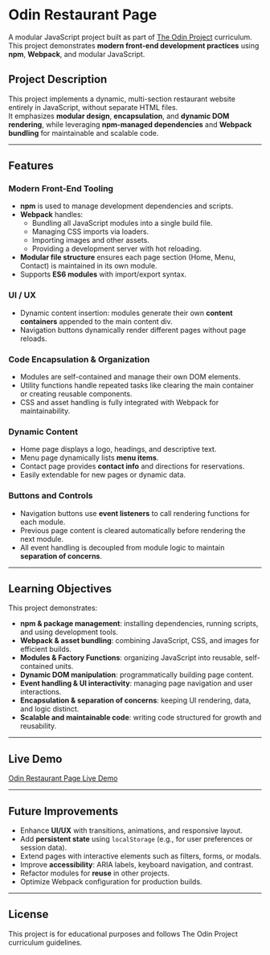 # Odin Restaurant Page

A modular JavaScript project built as part of [The Odin Project](https://www.theodinproject.com/) curriculum.  
This project demonstrates **modern front-end development practices** using **npm**, **Webpack**, and modular JavaScript.

## Project Description

This project implements a dynamic, multi-section restaurant website entirely in JavaScript, without separate HTML files.  
It emphasizes **modular design**, **encapsulation**, and **dynamic DOM rendering**, while leveraging **npm-managed dependencies** and **Webpack bundling** for maintainable and scalable code.

---

## Features

### Modern Front-End Tooling

-   **npm** is used to manage development dependencies and scripts.
-   **Webpack** handles:
    -   Bundling all JavaScript modules into a single build file.
    -   Managing CSS imports via loaders.
    -   Importing images and other assets.
    -   Providing a development server with hot reloading.
-   **Modular file structure** ensures each page section (Home, Menu, Contact) is maintained in its own module.
-   Supports **ES6 modules** with import/export syntax.

### UI / UX

-   Dynamic content insertion: modules generate their own **content containers** appended to the main content div.
-   Navigation buttons dynamically render different pages without page reloads.

### Code Encapsulation & Organization

-   Modules are self-contained and manage their own DOM elements.
-   Utility functions handle repeated tasks like clearing the main container or creating reusable components.
-   CSS and asset handling is fully integrated with Webpack for maintainability.

### Dynamic Content

-   Home page displays a logo, headings, and descriptive text.
-   Menu page dynamically lists **menu items**.
-   Contact page provides **contact info** and directions for reservations.
-   Easily extendable for new pages or dynamic data.

### Buttons and Controls

-   Navigation buttons use **event listeners** to call rendering functions for each module.
-   Previous page content is cleared automatically before rendering the next module.
-   All event handling is decoupled from module logic to maintain **separation of concerns**.

---

## Learning Objectives

This project demonstrates:

-   **npm & package management**: installing dependencies, running scripts, and using development tools.
-   **Webpack & asset bundling**: combining JavaScript, CSS, and images for efficient builds.
-   **Modules & Factory Functions**: organizing JavaScript into reusable, self-contained units.
-   **Dynamic DOM manipulation**: programmatically building page content.
-   **Event handling & UI interactivity**: managing page navigation and user interactions.
-   **Encapsulation & separation of concerns**: keeping UI rendering, data, and logic distinct.
-   **Scalable and maintainable code**: writing code structured for growth and reusability.

---

## Live Demo

[Odin Restaurant Page Live Demo](https://jameslafontaine.github.io/odin-restaurant-page/)

---

## Future Improvements

-   Enhance **UI/UX** with transitions, animations, and responsive layout.
-   Add **persistent state** using `localStorage` (e.g., for user preferences or session data).
-   Extend pages with interactive elements such as filters, forms, or modals.
-   Improve **accessibility**: ARIA labels, keyboard navigation, and contrast.
-   Refactor modules for **reuse** in other projects.
-   Optimize Webpack configuration for production builds.

---

## License

This project is for educational purposes and follows The Odin Project curriculum guidelines.
